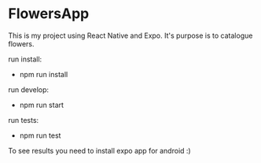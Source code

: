 # FlowersApp

This is my project using React Native and Expo. It's purpose is to catalogue flowers.

run install:
- npm run install

run develop:
- npm run start

run tests:
- npm run test

To see results you need to install expo app for android :)
